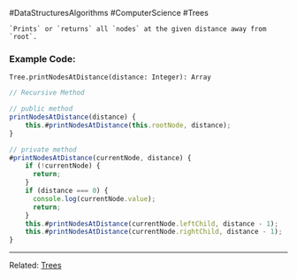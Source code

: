 #DataStructuresAlgorithms #ComputerScience #Trees 

```ad-summary
`Prints` or `returns` all `nodes` at the given distance away from `root`.
```

### Example Code:

`Tree.printNodesAtDistance(distance: Integer): Array`
```javascript
// Recursive Method

// public method
printNodesAtDistance(distance) {
    this.#printNodesAtDistance(this.rootNode, distance);
}

// private method
#printNodesAtDistance(currentNode, distance) {
    if (!currentNode) {
      return;
    }
    if (distance === 0) {
      console.log(currentNode.value);
      return;
    }
    this.#printNodesAtDistance(currentNode.leftChild, distance - 1);
    this.#printNodesAtDistance(currentNode.rightChild, distance - 1);
}
```

---
Related: [Trees](Trees.md)